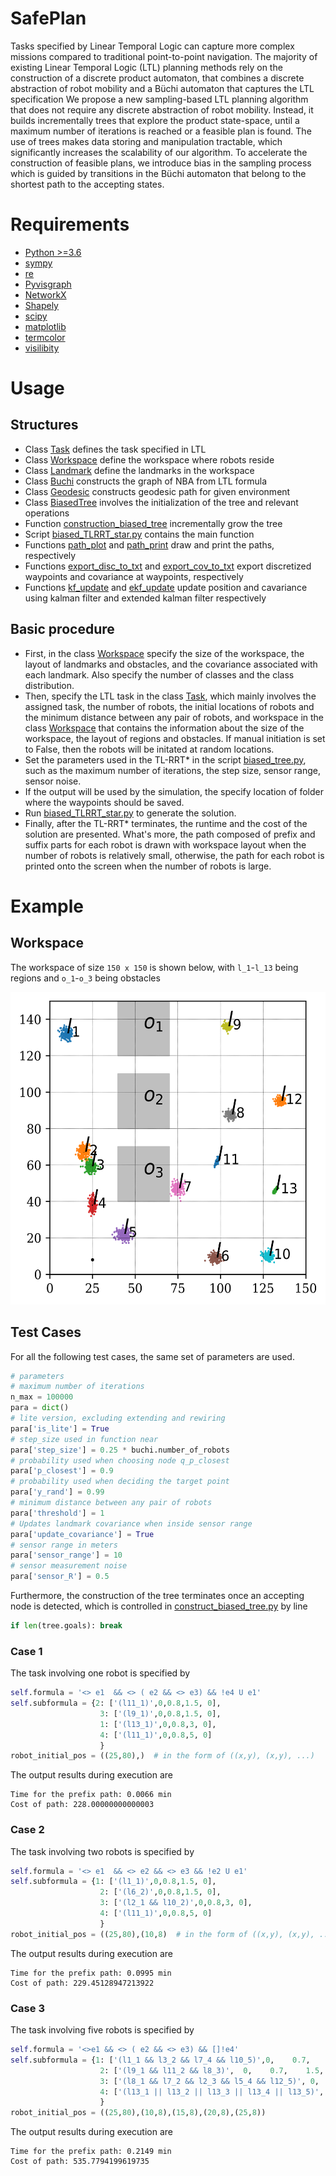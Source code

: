 # SafePlan
Tasks specified by Linear Temporal Logic can capture more complex missions compared to traditional point-to-point navigation.
The majority of existing Linear Temporal Logic (LTL) planning methods rely on the construction of a discrete product 
automaton, that combines a discrete abstraction of robot mobility and a Büchi automaton that captures the LTL specification
We propose a new sampling-based LTL planning algorithm that does not require any discrete abstraction of robot mobility.
Instead, it builds incrementally trees that explore the product state-space, until a maximum number of iterations is
reached or a feasible plan is found. The use of trees makes data storing and manipulation tractable, which significantly
increases the scalability of our algorithm. To accelerate the construction of feasible plans, we introduce bias in the
sampling process which is guided by transitions in the Büchi automaton that belong to the shortest path to the accepting
states.

# Requirements
* [Python >=3.6](https://www.python.org/downloads/)
* [sympy](https://www.sympy.org/en/index.html)
* [re]()
* [Pyvisgraph](https://github.com/TaipanRex/pyvisgraph)
* [NetworkX](https://networkx.github.io)
* [Shapely](https://github.com/Toblerity/Shapely)
* [scipy](https://www.scipy.org)
* [matplotlib](https://matplotlib.org)
* [termcolor](https://pypi.org/project/termcolor/)
* [visilibity](https://github.com/tsaoyu/PyVisiLibity)

# Usage
## Structures
* Class [Task](task.py) defines the task specified in LTL
* Class [Workspace](workspace.py) define the workspace where robots reside
* Class [Landmark](workspace.py) define the landmarks in the workspace
* Class [Buchi](buchi_parse.py) constructs the graph of NBA from LTL formula
* Class [Geodesic](geodesic_path.py) constructs geodesic path for given environment
* Class [BiasedTree](biased_tree.py) involves the initialization of the tree and relevant operations
* Function [construction_biased_tree](construct_biased_tree.py) incrementally grow the tree
* Script [biased_TLRRT_star.py](biased_TLRRT_star.py) contains the main function
* Functions [path_plot](draw_picture.py) and [path_print](draw_picture.py) draw and print the paths, respectively
* Functions [export_disc_to_txt](draw_picture.py) and [export_cov_to_txt](draw_picture.py) export discretized waypoints and covariance at waypoints, respectively
* Functions [kf_update](kf.py) and [ekf_update](ekf.py) update position and cavariance using kalman filter and extended kalman filter respectively

## Basic procedure
* First, in the class [Workspace](/workspace.py) specify the size of the workspace, the layout of landmarks and obstacles, and the covariance associated with each landmark. Also specify the number of classes and the class distribution.
* Then, specify the LTL task in the class [Task](task.py), which mainly involves the assigned task, the number of robots, the initial locations of robots and the minimum distance between any pair of robots, and workspace in the class [Workspace](/workspace.py) that contains the information about the size of the workspace, the layout of regions and obstacles. If manual initiation is set to False, then the robots will be initated at random locations. 
* Set the parameters used in the TL-RRT* in the script [biased_tree.py](/biased_tree.py), such as the maximum number of iterations, the step size, sensor range, sensor noise. 
* If the output will be used by the simulation, the specify location of folder where the waypoints should be saved.
* Run [biased_TLRRT_star.py](/biased_TLRRT_star.py) to generate the solution.
* Finally, after the TL-RRT* terminates, the runtime and the cost of the solution are presented. What's more, the path composed of prefix and suffix parts for each robot is drawn with workspace layout when the number of robots is relatively small, otherwise, the path for each robot is printed onto the screen when the number of robots is large. 

# Example

## Workspace
The workspace of size `150 x 150` is shown below, with `l_1`-`l_13` being regions and `o_1`-`o_3` being obstacles
<p align="center">
<img src="img/workspace.png"  width="750" height="500">
</p>

## Test Cases
For all the following test cases, the same set of parameters are used.
```python
# parameters
# maximum number of iterations
n_max = 100000
para = dict()
# lite version, excluding extending and rewiring
para['is_lite'] = True
# step_size used in function near
para['step_size'] = 0.25 * buchi.number_of_robots
# probability used when choosing node q_p_closest
para['p_closest'] = 0.9
# probability used when deciding the target point 
para['y_rand'] = 0.99
# minimum distance between any pair of robots  
para['threshold'] = 1
# Updates landmark covariance when inside sensor range
para['update_covariance'] = True
# sensor range in meters
para['sensor_range'] = 10
# sensor measurement noise
para['sensor_R'] = 0.5
```
Furthermore, the construction of the tree terminates once an accepting node is detected, which is controlled in [construct_biased_tree.py](construct_biased_tree.py) by line
```python
if len(tree.goals): break
```
### Case 1
The task involving one robot is specified by 
```python
self.formula = '<> e1  && <> ( e2 && <> e3) && !e4 U e1' 
self.subformula = {2: ['(l11_1)',0,0.8,1.5, 0],
                    3: ['(l9_1)',0,0.8,1.5, 0], 
                    1: ['(l13_1)',0,0.8,3, 0], 
                    4: ['(l11_1)',0,0.8,5, 0]
                    }
robot_initial_pos = ((25,80),)  # in the form of ((x,y), (x,y), ...)    
```
The output results during execution are
```
Time for the prefix path: 0.0066 min
Cost of path: 228.00000000000003
```

### Case 2
The task involving two robots is specified by 
```python
self.formula = '<> e1  && <> e2 && <> e3 && !e2 U e1' 
self.subformula = {1: ['(l1_1)',0,0.8,1.5, 0],
                    2: ['(l6_2)',0,0.8,1.5, 0], 
                    3: ['(l2_1 && l10_2)',0,0.8,3, 0], 
                    4: ['(l11_1)',0,0.8,5, 0]
                    }
robot_initial_pos = ((25,80),(10,8)  # in the form of ((x,y), (x,y), ...)    
```
The output results during execution are
```
Time for the prefix path: 0.0995 min
Cost of path: 229.45128947213922
```

### Case 3
The task involving five robots is specified by 
```python
self.formula = '<>e1 && <> ( e2 && <> e3) && []!e4'
self.subformula = {1: ['(l1_1 && l3_2 && l7_4 && l10_5)',0,    0.7,    1.5, 0],
                    2: ['(l9_1 && l11_2 && l8_3)',  0,    0.7,    1.5,  0],
                    3: ['(l8_1 && l7_2 && l2_3 && l5_4 && l12_5)', 0,    0.7,   1.5,  0],
                    4: ['(l13_1 || l13_2 || l13_3 || l13_4 || l13_5)', 0,    0.7,    5,  0]
                    }
robot_initial_pos = ((25,80),(10,8),(15,8),(20,8),(25,8))
```
The output results during execution are
```
Time for the prefix path: 0.2149 min
Cost of path: 535.7794199619735
```
